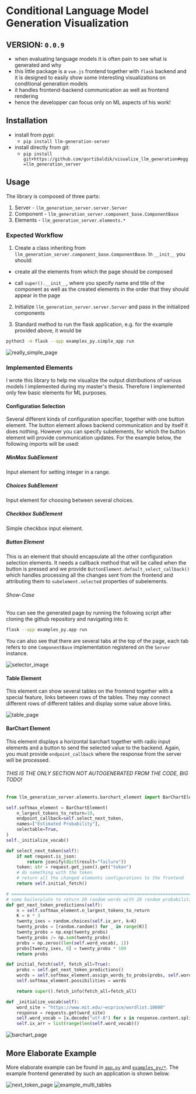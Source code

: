 # Conditional Language Model Generation Visualization

## VERSION: `0.0.9`

- when evaluating language models it is often pain to see what is generated and why
- this little package is a `vue.js` frontend together with `flask` backend and it is designed to easily show some interesting visualizations on conditional generation models
- it handles frontend-backend communication as well as frontend rendering
- hence the developper can focus only on ML aspects of his work!

## Installation

- install from pypi:
  - `pip install llm-generation-server`
- install directly from git:
  - `pip install git+https://github.com/gortibaldik/visualize_llm_generation#egg=llm_generation_server`

## Usage

The library is composed of three parts:

1. Server - `llm_generation_server.server.Server`
2. Component - `llm_generation_server.component_base.ComponentBase`
3. Elements - `llm_generation_server.elements.*`

### Expected Workflow

1. Create a class inheriting from `llm_generation_server.component_base.ComponentBase`. In `__init__` you should:

- create all the elements from which the page should be composed

<!-- MARKDOWN-AUTO-DOCS:START (CODE:src=./examples_py/simple_component.py&lines=1-15&header=# ./examples_py/simple_component.py lines 1-15)-->
<!-- MARKDOWN-AUTO-DOCS:END-->

- call `super().__init__`, where you specify name and title of the component as well as the created elements in the order that they should appear in the page

<!-- MARKDOWN-AUTO-DOCS:START (CODE:src=./examples_py/simple_component.py&lines=16-21&header=# ./examples_py/simple_component.py lines 16-21)-->
<!-- MARKDOWN-AUTO-DOCS:END-->

2. Initialize `llm_generation_server.server.Server` and pass in the initialized components

<!-- MARKDOWN-AUTO-DOCS:START (CODE:src=./examples_py/simple_app.py&lines=1-7&header=# ./examples_py/simple_app.py)-->
<!-- MARKDOWN-AUTO-DOCS:END-->

3. Standard method to run the flask application, e.g. for the example provided above, it would be

```sh
python3 -m flask --app examples_py.simple_app run
```

![really_simple_page](./readme_images/really_simple_page.png)

### Implemented Elements

I wrote this library to help me visualize the output distributions of various models I implemented during my master's thesis. Therefore I implemented only few basic elements for ML purposes.

#### Configuration Selection

Several different kinds of configuration specifier, together with one button element. The button element allows backend communication and by itself it does nothing. However you can specify subelements, for which the button element will provide communication updates. For the example below, the following imports will be used:

<!-- MARKDOWN-AUTO-DOCS:START (CODE:src=./examples_py/selector_component.py&lines=1-8&header=# ./examples_py/selector_component.py lines 1-8)-->
<!-- MARKDOWN-AUTO-DOCS:END-->

##### MinMax SubElement

Input element for setting integer in a range.

<!-- MARKDOWN-AUTO-DOCS:START (CODE:src=./examples_py/selector_component.py&lines=11-16&header=# ./examples_py/selector_component.py lines 11-16)-->
<!-- MARKDOWN-AUTO-DOCS:END-->

##### Choices SubElement

Input element for choosing between several choices.

<!-- MARKDOWN-AUTO-DOCS:START (CODE:src=./examples_py/selector_component.py&lines=17-19&header=# ./examples_py/selector_component.py lines 17-19)-->
<!-- MARKDOWN-AUTO-DOCS:END-->

##### Checkbox SubElement

Simple checkbox input element.

<!-- MARKDOWN-AUTO-DOCS:START (CODE:src=./examples_py/selector_component.py&lines=20-20&header=# ./examples_py/selector_component.py lines 20)-->
<!-- MARKDOWN-AUTO-DOCS:END-->

##### Button Element

This is an element that should encapsulate all the other configuration selection elements. It needs a callback method that will be called when the button is pressed and we provide `ButtonElement.default_select_callback()` which handles processing all the changes sent from the frontend and attributing them to `subelement.selected` properties of subelements.

<!-- MARKDOWN-AUTO-DOCS:START (CODE:src=./examples_py/selector_component.py&lines=21-50&header=# ./examples_py/selector_component.py lines 21-50)-->
<!-- MARKDOWN-AUTO-DOCS:END-->

###### Show-Case

You can see the generated page by running the following script after cloning the github repository and navigating into it:

```sh
flask --app examples_py.app run
```

You can also see that there are several tabs at the top of the page, each tab refers to one `ComponentBase` implementation registered on the `Server` instance.

<!-- MARKDOWN-AUTO-DOCS:START (CODE:src=./examples_py/app.py&header=# ./examples_py/app.py)-->
<!-- MARKDOWN-AUTO-DOCS:END-->

![selector_image](./readme_images/selector.png)

#### Table Element

This element can show several tables on the frontend together with a special feature, links between rows of the tables. They may connect different rows of different tables and display some value above links.

<!-- MARKDOWN-AUTO-DOCS:START (CODE:src=./examples_py/table_component.py&header=# ./examples_py/table_component.py)-->
<!-- MARKDOWN-AUTO-DOCS:END-->

![table_page](./readme_images/table.png)

#### BarChart Element

This element displays a horizontal barchart together with radio input elements and a button to send the selected value to the backend. Again, you must provide `endpoint_callback` where the response from the server will be processed.

###### THIS IS THE ONLY SECTION NOT AUTOGENERATED FROM THE CODE, BIG TODO!

```python
from llm_generation_server.elements.barchart_element import BarChartElement

self.softmax_element = BarChartElement(
    n_largest_tokens_to_return=10,
    endpoint_callback=self.select_next_token,
    names=["Estimated Probability"],
    selectable=True,
)
self._initialize_vocab()

def select_next_token(self):
    if not request.is_json:
        return jsonify(dict(result="failure"))
    token: str = request.get_json().get("token")
    # do something with the token
    # return all the changed elements configurations to the frontend
    return self.initial_fetch()

# =======================================================================
# some boilerplate to return 20 random words with 20 random probabilities
def get_next_token_predictions(self):
    n = self.softmax_element.n_largest_tokens_to_return
    K = n * 3
    twenty_ixes = random.choices(self.ix_arr, k=K)
    twenty_probs = [random.random() for _ in range(K)]
    twenty_probs = np.exp(twenty_probs)
    twenty_probs /= np.sum(twenty_probs)
    probs = np.zeros((len(self.word_vocab), 1))
    probs[twenty_ixes, 0] = twenty_probs * 100
    return probs

def initial_fetch(self, fetch_all=True):
    probs = self.get_next_token_predictions()
    words = self.softmax_element.assign_words_to_probs(probs, self.word_vocab)
    self.softmax_element.possibilities = words

    return super().fetch_info(fetch_all=fetch_all)

def _initialize_vocab(self):
    word_site = "https://www.mit.edu/~ecprice/wordlist.10000"
    response = requests.get(word_site)
    self.word_vocab = [x.decode("utf-8") for x in response.content.splitlines()]
    self.ix_arr = list(range(len(self.word_vocab)))
```

![barchart_page ](./readme_images/softmax.png)

## More Elaborate Example

More elaborate example can be found in [`app.py`](https://github.com/gortibaldik/visualize_llm_generation/app.py) and [`examples_py/*`](https://github.com/gortibaldik/visualize_llm_generation/examples_py/). The example frontend generated by such an application is shown below.

![next_token_page](./readme_images/example_next_token.png)
![example_multi_tables](./readme_images/example_dialogue.png)

